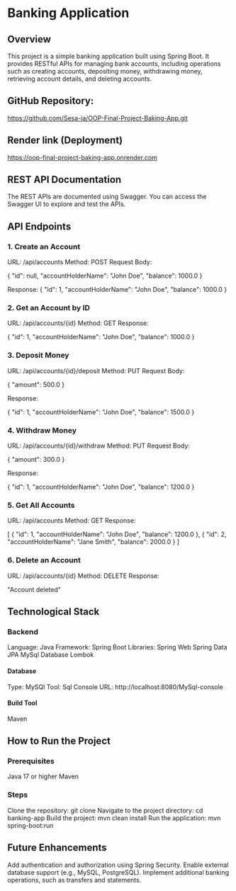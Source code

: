 # Banking Application

## Overview

This project is a simple banking application built using Spring Boot. 
It provides RESTful APIs for managing bank accounts, including operations 
such as creating accounts, depositing money, withdrawing money, 
retrieving account details, and deleting accounts.

## GitHub Repository:
https://github.com/Sesa-ja/OOP-Final-Project-Baking-App.git
## Render link (Deployment)
https://oop-final-project-baking-app.onrender.com

## **REST API Documentation**
The REST APIs are documented using Swagger. You can access the Swagger UI to explore 
and test the APIs.

## API Endpoints

### 1. Create an Account
URL: /api/accounts
Method: POST
Request Body:

{
"id": null,
"accountHolderName": "John Doe",
"balance": 1000.0
}

Response:
{
"id": 1,
"accountHolderName": "John Doe",
"balance": 1000.0
}

### 2. Get an Account by ID
URL: /api/accounts/{id}
Method: GET
Response:

{
"id": 1,
"accountHolderName": "John Doe",
"balance": 1000.0
}

### 3. Deposit Money
URL: /api/accounts/{id}/deposit
Method: PUT
Request Body:

{
"amount": 500.0
}

Response:

{
"id": 1,
"accountHolderName": "John Doe",
"balance": 1500.0
}

### 4. Withdraw Money
URL: /api/accounts/{id}/withdraw
Method: PUT
Request Body:

{
"amount": 300.0
}

Response:

{
"id": 1,
"accountHolderName": "John Doe",
"balance": 1200.0
}

### 5. Get All Accounts
URL: /api/accounts
Method: GET
Response:

[
{
"id": 1,
"accountHolderName": "John Doe",
"balance": 1200.0
},
{
"id": 2,
"accountHolderName": "Jane Smith",
"balance": 2000.0
}
]

### 6. Delete an Account
URL: /api/accounts/{id}
Method: DELETE
Response:

"Account deleted"

## Technological Stack

### Backend
Language: Java
Framework: Spring Boot
Libraries:
Spring Web
Spring Data JPA
MySql Database
Lombok

#### Database

Type: MySQl
Tool: Sql
Console URL: http://localhost:8080/MySql-console

#### Build Tool
Maven

## How to Run the Project

### Prerequisites
Java 17 or higher
Maven

### Steps
Clone the repository: git clone <repository-url>
Navigate to the project directory: cd banking-app
Build the project: mvn clean install
Run the application: mvn spring-boot:run

## Future Enhancements
Add authentication and authorization using Spring Security.
Enable external database support (e.g., MySQL, PostgreSQL).
Implement additional banking operations, such as transfers and statements.


